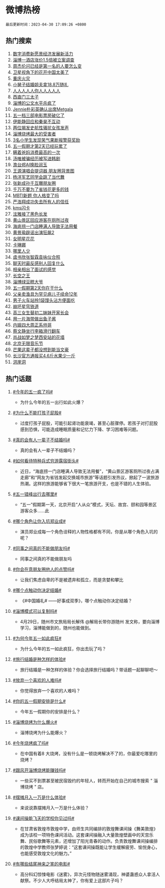 # 微博热榜

`最后更新时间：2023-04-30 17:09:26 +0800`

## 热门搜索

1. [数字消费新愿景经济发展新活力](https://m.weibo.cn/search?containerid=100103type%3D1%26t%3D10%26q%3D%23%E6%95%B0%E5%AD%97%E6%B6%88%E8%B4%B9%E6%96%B0%E6%84%BF%E6%99%AF%E7%BB%8F%E6%B5%8E%E5%8F%91%E5%B1%95%E6%96%B0%E6%B4%BB%E5%8A%9B%23&stream_entry_id=51&isnewpage=1&extparam=seat%3D1%26c_type%3D51%26dgr%3D0%26cate%3D10103%26filter_type%3Drealtimehot%26stream_entry_id%3D51%26pos%3D0%26display_time%3D1682845765%26pre_seqid%3D1682845765694027348161&luicode=10000011&lfid=106003type%253D25%2526t%253D3%2526disable_hot%253D1%2526filter_type%253Drealtimehot)
1. [淄博一酒店涨价1.5倍被立案调查](https://m.weibo.cn/search?containerid=100103type%3D1%26t%3D10%26q%3D%23%E6%B7%84%E5%8D%9A%E4%B8%80%E9%85%92%E5%BA%97%E6%B6%A8%E4%BB%B71.5%E5%80%8D%E8%A2%AB%E7%AB%8B%E6%A1%88%E8%B0%83%E6%9F%A5%23&stream_entry_id=31&isnewpage=1&extparam=seat%3D1%26c_type%3D31%26flag%3D2%26lcate%3D5001%26stream_entry_id%3D31%26filter_type%3Drealtimehot%26realpos%3D1%26q%3D%2523%25E6%25B7%2584%25E5%258D%259A%25E4%25B8%2580%25E9%2585%2592%25E5%25BA%2597%25E6%25B6%25A8%25E4%25BB%25B71.5%25E5%2580%258D%25E8%25A2%25AB%25E7%25AB%258B%25E6%25A1%2588%25E8%25B0%2583%25E6%259F%25A5%2523%26dgr%3D0%26pos%3D0%26band_rank%3D1%26cate%3D5001%26display_time%3D1682845765%26pre_seqid%3D1682845765694027348161&luicode=10000011&lfid=106003type%253D25%2526t%253D3%2526disable_hot%253D1%2526filter_type%253Drealtimehot)
1. [周杰伦问已经是第一名的人要怎么变](https://m.weibo.cn/search?containerid=100103type%3D1%26t%3D10%26q%3D%23%E5%91%A8%E6%9D%B0%E4%BC%A6%E9%97%AE%E5%B7%B2%E7%BB%8F%E6%98%AF%E7%AC%AC%E4%B8%80%E5%90%8D%E7%9A%84%E4%BA%BA%E8%A6%81%E6%80%8E%E4%B9%88%E5%8F%98%23&stream_entry_id=31&isnewpage=1&extparam=seat%3D1%26c_type%3D31%26flag%3D1%26lcate%3D5001%26stream_entry_id%3D31%26filter_type%3Drealtimehot%26realpos%3D2%26q%3D%2523%25E5%2591%25A8%25E6%259D%25B0%25E4%25BC%25A6%25E9%2597%25AE%25E5%25B7%25B2%25E7%25BB%258F%25E6%2598%25AF%25E7%25AC%25AC%25E4%25B8%2580%25E5%2590%258D%25E7%259A%2584%25E4%25BA%25BA%25E8%25A6%2581%25E6%2580%258E%25E4%25B9%2588%25E5%258F%2598%2523%26dgr%3D0%26pos%3D1%26band_rank%3D2%26cate%3D5001%26display_time%3D1682845765%26pre_seqid%3D1682845765694027348161&luicode=10000011&lfid=106003type%253D25%2526t%253D3%2526disable_hot%253D1%2526filter_type%253Drealtimehot)
1. [卫星视角下的花开中国太美了](https://m.weibo.cn/search?containerid=100103type%3D1%26t%3D10%26q%3D%23%E5%8D%AB%E6%98%9F%E8%A7%86%E8%A7%92%E4%B8%8B%E7%9A%84%E8%8A%B1%E5%BC%80%E4%B8%AD%E5%9B%BD%E5%A4%AA%E7%BE%8E%E4%BA%86%23&stream_entry_id=31&isnewpage=1&extparam=seat%3D1%26c_type%3D31%26flag%3D0%26lcate%3D5001%26stream_entry_id%3D31%26filter_type%3Drealtimehot%26realpos%3D3%26q%3D%2523%25E5%258D%25AB%25E6%2598%259F%25E8%25A7%2586%25E8%25A7%2592%25E4%25B8%258B%25E7%259A%2584%25E8%258A%25B1%25E5%25BC%2580%25E4%25B8%25AD%25E5%259B%25BD%25E5%25A4%25AA%25E7%25BE%258E%25E4%25BA%2586%2523%26dgr%3D0%26pos%3D2%26band_rank%3D3%26cate%3D5001%26display_time%3D1682845765%26pre_seqid%3D1682845765694027348161&luicode=10000011&lfid=106003type%253D25%2526t%253D3%2526disable_hot%253D1%2526filter_type%253Drealtimehot)
1. [重庆火灾](https://m.weibo.cn/search?containerid=100103type%3D1%26t%3D10%26q%3D%E9%87%8D%E5%BA%86%E7%81%AB%E7%81%BE&stream_entry_id=31&isnewpage=1&extparam=seat%3D1%26c_type%3D31%26flag%3D1%26lcate%3D5001%26stream_entry_id%3D31%26filter_type%3Drealtimehot%26realpos%3D4%26q%3D%25E9%2587%258D%25E5%25BA%2586%25E7%2581%25AB%25E7%2581%25BE%26dgr%3D0%26pos%3D3%26band_rank%3D4%26cate%3D5001%26display_time%3D1682845765%26pre_seqid%3D1682845765694027348161&luicode=10000011&lfid=106003type%253D25%2526t%253D3%2526disable_hot%253D1%2526filter_type%253Drealtimehot)
1. [小舅子结婚姐夫拿18.8万随礼](https://m.weibo.cn/search?containerid=100103type%3D1%26t%3D10%26q%3D%23%E5%B0%8F%E8%88%85%E5%AD%90%E7%BB%93%E5%A9%9A%E5%A7%90%E5%A4%AB%E6%8B%BF18.8%E4%B8%87%E9%9A%8F%E7%A4%BC%23&stream_entry_id=31&isnewpage=1&extparam=seat%3D1%26c_type%3D31%26flag%3D2%26lcate%3D5001%26stream_entry_id%3D31%26filter_type%3Drealtimehot%26realpos%3D5%26q%3D%2523%25E5%25B0%258F%25E8%2588%2585%25E5%25AD%2590%25E7%25BB%2593%25E5%25A9%259A%25E5%25A7%2590%25E5%25A4%25AB%25E6%258B%25BF18.8%25E4%25B8%2587%25E9%259A%258F%25E7%25A4%25BC%2523%26dgr%3D0%26pos%3D4%26band_rank%3D5%26cate%3D5001%26display_time%3D1682845765%26pre_seqid%3D1682845765694027348161&luicode=10000011&lfid=106003type%253D25%2526t%253D3%2526disable_hot%253D1%2526filter_type%253Drealtimehot)
1. [人人人人人你人人人人人](https://m.weibo.cn/search?containerid=100103type%3D1%26t%3D10%26q%3D%23%E4%BA%BA%E4%BA%BA%E4%BA%BA%E4%BA%BA%E4%BA%BA%E4%BD%A0%E4%BA%BA%E4%BA%BA%E4%BA%BA%E4%BA%BA%E4%BA%BA%23&stream_entry_id=31&isnewpage=1&extparam=seat%3D1%26c_type%3D31%26flag%3D16%26lcate%3D5001%26stream_entry_id%3D31%26filter_type%3Drealtimehot%26realpos%3D6%26q%3D%2523%25E4%25BA%25BA%25E4%25BA%25BA%25E4%25BA%25BA%25E4%25BA%25BA%25E4%25BA%25BA%25E4%25BD%25A0%25E4%25BA%25BA%25E4%25BA%25BA%25E4%25BA%25BA%25E4%25BA%25BA%25E4%25BA%25BA%2523%26dgr%3D0%26pos%3D5%26band_rank%3D6%26cate%3D5001%26display_time%3D1682845765%26pre_seqid%3D1682845765694027348161&luicode=10000011&lfid=106003type%253D25%2526t%253D3%2526disable_hot%253D1%2526filter_type%253Drealtimehot)
1. [西直门三太子](https://m.weibo.cn/search?containerid=100103type%3D1%26t%3D10%26q%3D%E8%A5%BF%E7%9B%B4%E9%97%A8%E4%B8%89%E5%A4%AA%E5%AD%90&stream_entry_id=31&isnewpage=1&extparam=seat%3D1%26c_type%3D31%26flag%3D16%26lcate%3D5001%26stream_entry_id%3D31%26filter_type%3Drealtimehot%26realpos%3D7%26q%3D%25E8%25A5%25BF%25E7%259B%25B4%25E9%2597%25A8%25E4%25B8%2589%25E5%25A4%25AA%25E5%25AD%2590%26dgr%3D0%26pos%3D6%26band_rank%3D7%26cate%3D5001%26display_time%3D1682845765%26pre_seqid%3D1682845765694027348161&luicode=10000011&lfid=106003type%253D25%2526t%253D3%2526disable_hot%253D1%2526filter_type%253Drealtimehot)
1. [淄博的公文水平杀疯了](https://m.weibo.cn/search?containerid=100103type%3D1%26t%3D10%26q%3D%E6%B7%84%E5%8D%9A%E7%9A%84%E5%85%AC%E6%96%87%E6%B0%B4%E5%B9%B3%E6%9D%80%E7%96%AF%E4%BA%86&stream_entry_id=31&isnewpage=1&extparam=seat%3D1%26c_type%3D31%26flag%3D16%26lcate%3D5001%26stream_entry_id%3D31%26filter_type%3Drealtimehot%26realpos%3D8%26q%3D%25E6%25B7%2584%25E5%258D%259A%25E7%259A%2584%25E5%2585%25AC%25E6%2596%2587%25E6%25B0%25B4%25E5%25B9%25B3%25E6%259D%2580%25E7%2596%25AF%25E4%25BA%2586%26dgr%3D0%26pos%3D7%26band_rank%3D8%26cate%3D5001%26display_time%3D1682845765%26pre_seqid%3D1682845765694027348161&luicode=10000011&lfid=106003type%253D25%2526t%253D3%2526disable_hot%253D1%2526filter_type%253Drealtimehot)
1. [Jennie朴彩英确认出席Metgala](https://m.weibo.cn/search?containerid=100103type%3D1%26t%3D10%26q%3D%23Jennie%E6%9C%B4%E5%BD%A9%E8%8B%B1%E7%A1%AE%E8%AE%A4%E5%87%BA%E5%B8%ADMetgala%23&stream_entry_id=31&isnewpage=1&extparam=seat%3D1%26c_type%3D31%26flag%3D1%26lcate%3D5001%26stream_entry_id%3D31%26filter_type%3Drealtimehot%26realpos%3D9%26q%3D%2523Jennie%25E6%259C%25B4%25E5%25BD%25A9%25E8%258B%25B1%25E7%25A1%25AE%25E8%25AE%25A4%25E5%2587%25BA%25E5%25B8%25ADMetgala%2523%26dgr%3D0%26pos%3D8%26band_rank%3D9%26cate%3D5001%26display_time%3D1682845765%26pre_seqid%3D1682845765694027348161&luicode=10000011&lfid=106003type%253D25%2526t%253D3%2526disable_hot%253D1%2526filter_type%253Drealtimehot)
1. [五一档三部电影票房破亿了](https://m.weibo.cn/search?containerid=100103type%3D1%26t%3D10%26q%3D%23%E4%BA%94%E4%B8%80%E6%A1%A3%E4%B8%89%E9%83%A8%E7%94%B5%E5%BD%B1%E7%A5%A8%E6%88%BF%E7%A0%B4%E4%BA%BF%E4%BA%86%23&stream_entry_id=31&isnewpage=1&extparam=seat%3D1%26c_type%3D31%26flag%3D0%26lcate%3D5001%26stream_entry_id%3D31%26filter_type%3Drealtimehot%26realpos%3D10%26q%3D%2523%25E4%25BA%2594%25E4%25B8%2580%25E6%25A1%25A3%25E4%25B8%2589%25E9%2583%25A8%25E7%2594%25B5%25E5%25BD%25B1%25E7%25A5%25A8%25E6%2588%25BF%25E7%25A0%25B4%25E4%25BA%25BF%25E4%25BA%2586%2523%26dgr%3D0%26pos%3D9%26band_rank%3D10%26cate%3D5001%26display_time%3D1682845765%26pre_seqid%3D1682845765694027348161&luicode=10000011&lfid=106003type%253D25%2526t%253D3%2526disable_hot%253D1%2526filter_type%253Drealtimehot)
1. [伊能静回应和秦昊不互动](https://m.weibo.cn/search?containerid=100103type%3D1%26t%3D10%26q%3D%23%E4%BC%8A%E8%83%BD%E9%9D%99%E5%9B%9E%E5%BA%94%E5%92%8C%E7%A7%A6%E6%98%8A%E4%B8%8D%E4%BA%92%E5%8A%A8%23&stream_entry_id=31&isnewpage=1&extparam=seat%3D1%26c_type%3D31%26flag%3D1%26lcate%3D5001%26stream_entry_id%3D31%26filter_type%3Drealtimehot%26realpos%3D11%26q%3D%2523%25E4%25BC%258A%25E8%2583%25BD%25E9%259D%2599%25E5%259B%259E%25E5%25BA%2594%25E5%2592%258C%25E7%25A7%25A6%25E6%2598%258A%25E4%25B8%258D%25E4%25BA%2592%25E5%258A%25A8%2523%26dgr%3D0%26pos%3D10%26band_rank%3D11%26cate%3D5001%26display_time%3D1682845765%26pre_seqid%3D1682845765694027348161&luicode=10000011&lfid=106003type%253D25%2526t%253D3%2526disable_hot%253D1%2526filter_type%253Drealtimehot)
1. [两位揭发史航性骚扰女孩发声](https://m.weibo.cn/search?containerid=100103type%3D1%26t%3D10%26q%3D%23%E4%B8%A4%E4%BD%8D%E6%8F%AD%E5%8F%91%E5%8F%B2%E8%88%AA%E6%80%A7%E9%AA%9A%E6%89%B0%E5%A5%B3%E5%AD%A9%E5%8F%91%E5%A3%B0%23&stream_entry_id=31&isnewpage=1&extparam=seat%3D1%26c_type%3D31%26flag%3D1%26lcate%3D5001%26stream_entry_id%3D31%26filter_type%3Drealtimehot%26realpos%3D12%26q%3D%2523%25E4%25B8%25A4%25E4%25BD%258D%25E6%258F%25AD%25E5%258F%2591%25E5%258F%25B2%25E8%2588%25AA%25E6%2580%25A7%25E9%25AA%259A%25E6%2589%25B0%25E5%25A5%25B3%25E5%25AD%25A9%25E5%258F%2591%25E5%25A3%25B0%2523%26dgr%3D0%26pos%3D11%26band_rank%3D12%26cate%3D5001%26display_time%3D1682845765%26pre_seqid%3D1682845765694027348161&luicode=10000011&lfid=106003type%253D25%2526t%253D3%2526disable_hot%253D1%2526filter_type%253Drealtimehot)
1. [淄博烧烤最大的受害者](https://m.weibo.cn/search?containerid=100103type%3D1%26t%3D10%26q%3D%23%E6%B7%84%E5%8D%9A%E7%83%A7%E7%83%A4%E6%9C%80%E5%A4%A7%E7%9A%84%E5%8F%97%E5%AE%B3%E8%80%85%23&stream_entry_id=31&isnewpage=1&extparam=seat%3D1%26c_type%3D31%26flag%3D0%26lcate%3D5001%26stream_entry_id%3D31%26filter_type%3Drealtimehot%26realpos%3D13%26q%3D%2523%25E6%25B7%2584%25E5%258D%259A%25E7%2583%25A7%25E7%2583%25A4%25E6%259C%2580%25E5%25A4%25A7%25E7%259A%2584%25E5%258F%2597%25E5%25AE%25B3%25E8%2580%2585%2523%26dgr%3D0%26pos%3D12%26band_rank%3D13%26cate%3D5001%26display_time%3D1682845765%26pre_seqid%3D1682845765694027348161&luicode=10000011&lfid=106003type%253D25%2526t%253D3%2526disable_hot%253D1%2526filter_type%253Drealtimehot)
1. [3名小学生发现笑气果断报警获奖励](https://m.weibo.cn/search?containerid=100103type%3D1%26t%3D10%26q%3D%233%E5%90%8D%E5%B0%8F%E5%AD%A6%E7%94%9F%E5%8F%91%E7%8E%B0%E7%AC%91%E6%B0%94%E6%9E%9C%E6%96%AD%E6%8A%A5%E8%AD%A6%E8%8E%B7%E5%A5%96%E5%8A%B1%23&stream_entry_id=31&isnewpage=1&extparam=seat%3D1%26c_type%3D31%26flag%3D1%26lcate%3D5001%26stream_entry_id%3D31%26filter_type%3Drealtimehot%26realpos%3D14%26q%3D%25233%25E5%2590%258D%25E5%25B0%258F%25E5%25AD%25A6%25E7%2594%259F%25E5%258F%2591%25E7%258E%25B0%25E7%25AC%2591%25E6%25B0%2594%25E6%259E%259C%25E6%2596%25AD%25E6%258A%25A5%25E8%25AD%25A6%25E8%258E%25B7%25E5%25A5%2596%25E5%258A%25B1%2523%26dgr%3D0%26pos%3D13%26band_rank%3D14%26cate%3D5001%26display_time%3D1682845765%26pre_seqid%3D1682845765694027348161&luicode=10000011&lfid=106003type%253D25%2526t%253D3%2526disable_hot%253D1%2526filter_type%253Drealtimehot)
1. [五一假期才第2天已经玩累了](https://m.weibo.cn/search?containerid=100103type%3D1%26t%3D10%26q%3D%23%E4%BA%94%E4%B8%80%E5%81%87%E6%9C%9F%E6%89%8D%E7%AC%AC2%E5%A4%A9%E5%B7%B2%E7%BB%8F%E7%8E%A9%E7%B4%AF%E4%BA%86%23&stream_entry_id=31&isnewpage=1&extparam=seat%3D1%26c_type%3D31%26flag%3D0%26lcate%3D5001%26stream_entry_id%3D31%26filter_type%3Drealtimehot%26realpos%3D15%26q%3D%2523%25E4%25BA%2594%25E4%25B8%2580%25E5%2581%2587%25E6%259C%259F%25E6%2589%258D%25E7%25AC%25AC2%25E5%25A4%25A9%25E5%25B7%25B2%25E7%25BB%258F%25E7%258E%25A9%25E7%25B4%25AF%25E4%25BA%2586%2523%26dgr%3D0%26pos%3D14%26band_rank%3D15%26cate%3D5001%26display_time%3D1682845765%26pre_seqid%3D1682845765694027348161&luicode=10000011&lfid=106003type%253D25%2526t%253D3%2526disable_hot%253D1%2526filter_type%253Drealtimehot)
1. [瞒着爸妈消费最高的一次](https://m.weibo.cn/search?containerid=100103type%3D1%26t%3D10%26q%3D%23%E7%9E%92%E7%9D%80%E7%88%B8%E5%A6%88%E6%B6%88%E8%B4%B9%E6%9C%80%E9%AB%98%E7%9A%84%E4%B8%80%E6%AC%A1%23&stream_entry_id=31&isnewpage=1&extparam=seat%3D1%26c_type%3D31%26flag%3D0%26lcate%3D5001%26stream_entry_id%3D31%26filter_type%3Drealtimehot%26realpos%3D16%26q%3D%2523%25E7%259E%2592%25E7%259D%2580%25E7%2588%25B8%25E5%25A6%2588%25E6%25B6%2588%25E8%25B4%25B9%25E6%259C%2580%25E9%25AB%2598%25E7%259A%2584%25E4%25B8%2580%25E6%25AC%25A1%2523%26dgr%3D0%26pos%3D15%26band_rank%3D16%26cate%3D5001%26display_time%3D1682845765%26pre_seqid%3D1682845765694027348161&luicode=10000011&lfid=106003type%253D25%2526t%253D3%2526disable_hot%253D1%2526filter_type%253Drealtimehot)
1. [汤唯被骗经历被写进韩剧](https://m.weibo.cn/search?containerid=100103type%3D1%26t%3D10%26q%3D%23%E6%B1%A4%E5%94%AF%E8%A2%AB%E9%AA%97%E7%BB%8F%E5%8E%86%E8%A2%AB%E5%86%99%E8%BF%9B%E9%9F%A9%E5%89%A7%23&stream_entry_id=31&isnewpage=1&extparam=seat%3D1%26c_type%3D31%26flag%3D1%26lcate%3D5001%26stream_entry_id%3D31%26filter_type%3Drealtimehot%26realpos%3D17%26q%3D%2523%25E6%25B1%25A4%25E5%2594%25AF%25E8%25A2%25AB%25E9%25AA%2597%25E7%25BB%258F%25E5%258E%2586%25E8%25A2%25AB%25E5%2586%2599%25E8%25BF%259B%25E9%259F%25A9%25E5%2589%25A7%2523%26dgr%3D0%26pos%3D16%26band_rank%3D17%26cate%3D5001%26display_time%3D1682845765%26pre_seqid%3D1682845765694027348161&luicode=10000011&lfid=106003type%253D25%2526t%253D3%2526disable_hot%253D1%2526filter_type%253Drealtimehot)
1. [澹台烬AI换脸润玉](https://m.weibo.cn/search?containerid=100103type%3D1%26t%3D10%26q%3D%23%E6%BE%B9%E5%8F%B0%E7%83%ACAI%E6%8D%A2%E8%84%B8%E6%B6%A6%E7%8E%89%23&stream_entry_id=31&isnewpage=1&extparam=seat%3D1%26c_type%3D31%26flag%3D0%26lcate%3D5001%26stream_entry_id%3D31%26filter_type%3Drealtimehot%26realpos%3D18%26q%3D%2523%25E6%25BE%25B9%25E5%258F%25B0%25E7%2583%25ACAI%25E6%258D%25A2%25E8%2584%25B8%25E6%25B6%25A6%25E7%258E%2589%2523%26dgr%3D0%26pos%3D17%26band_rank%3D18%26cate%3D5001%26display_time%3D1682845765%26pre_seqid%3D1682845765694027348161&luicode=10000011&lfid=106003type%253D25%2526t%253D3%2526disable_hot%253D1%2526filter_type%253Drealtimehot)
1. [王源演唱会提词器 朋友圈背景图](https://m.weibo.cn/search?containerid=100103type%3D1%26t%3D10%26q%3D%E7%8E%8B%E6%BA%90%E6%BC%94%E5%94%B1%E4%BC%9A%E6%8F%90%E8%AF%8D%E5%99%A8+%E6%9C%8B%E5%8F%8B%E5%9C%88%E8%83%8C%E6%99%AF%E5%9B%BE&stream_entry_id=31&isnewpage=1&extparam=seat%3D1%26c_type%3D31%26flag%3D0%26lcate%3D5001%26stream_entry_id%3D31%26filter_type%3Drealtimehot%26realpos%3D19%26q%3D%25E7%258E%258B%25E6%25BA%2590%25E6%25BC%2594%25E5%2594%25B1%25E4%25BC%259A%25E6%258F%2590%25E8%25AF%258D%25E5%2599%25A8%2520%25E6%259C%258B%25E5%258F%258B%25E5%259C%2588%25E8%2583%258C%25E6%2599%25AF%25E5%259B%25BE%26dgr%3D0%26pos%3D18%26band_rank%3D19%26cate%3D5001%26display_time%3D1682845765%26pre_seqid%3D1682845765694027348161&luicode=10000011&lfid=106003type%253D25%2526t%253D3%2526disable_hot%253D1%2526filter_type%253Drealtimehot)
1. [杨洋军艺同学会跳了当代舞](https://m.weibo.cn/search?containerid=100103type%3D1%26t%3D10%26q%3D%23%E6%9D%A8%E6%B4%8B%E5%86%9B%E8%89%BA%E5%90%8C%E5%AD%A6%E4%BC%9A%E8%B7%B3%E4%BA%86%E5%BD%93%E4%BB%A3%E8%88%9E%23&stream_entry_id=31&isnewpage=1&extparam=seat%3D1%26c_type%3D31%26flag%3D1%26lcate%3D5001%26stream_entry_id%3D31%26filter_type%3Drealtimehot%26realpos%3D20%26q%3D%2523%25E6%259D%25A8%25E6%25B4%258B%25E5%2586%259B%25E8%2589%25BA%25E5%2590%258C%25E5%25AD%25A6%25E4%25BC%259A%25E8%25B7%25B3%25E4%25BA%2586%25E5%25BD%2593%25E4%25BB%25A3%25E8%2588%259E%2523%26dgr%3D0%26pos%3D19%26band_rank%3D20%26cate%3D5001%26display_time%3D1682845765%26pre_seqid%3D1682845765694027348161&luicode=10000011&lfid=106003type%253D25%2526t%253D3%2526disable_hot%253D1%2526filter_type%253Drealtimehot)
1. [张新成孙千互曝朋友圈](https://m.weibo.cn/search?containerid=100103type%3D1%26t%3D10%26q%3D%23%E5%BC%A0%E6%96%B0%E6%88%90%E5%AD%99%E5%8D%83%E4%BA%92%E6%9B%9D%E6%9C%8B%E5%8F%8B%E5%9C%88%23&stream_entry_id=31&isnewpage=1&extparam=seat%3D1%26c_type%3D31%26flag%3D1%26lcate%3D5001%26stream_entry_id%3D31%26filter_type%3Drealtimehot%26realpos%3D21%26q%3D%2523%25E5%25BC%25A0%25E6%2596%25B0%25E6%2588%2590%25E5%25AD%2599%25E5%258D%2583%25E4%25BA%2592%25E6%259B%259D%25E6%259C%258B%25E5%258F%258B%25E5%259C%2588%2523%26dgr%3D0%26pos%3D20%26band_rank%3D21%26cate%3D5001%26display_time%3D1682845765%26pre_seqid%3D1682845765694027348161&luicode=10000011&lfid=106003type%253D25%2526t%253D3%2526disable_hot%253D1%2526filter_type%253Drealtimehot)
1. [千万不要为了省钱花更多的钱](https://m.weibo.cn/search?containerid=100103type%3D1%26t%3D10%26q%3D%23%E5%8D%83%E4%B8%87%E4%B8%8D%E8%A6%81%E4%B8%BA%E4%BA%86%E7%9C%81%E9%92%B1%E8%8A%B1%E6%9B%B4%E5%A4%9A%E7%9A%84%E9%92%B1%23&stream_entry_id=31&isnewpage=1&extparam=seat%3D1%26c_type%3D31%26flag%3D0%26lcate%3D5001%26stream_entry_id%3D31%26filter_type%3Drealtimehot%26realpos%3D22%26q%3D%2523%25E5%258D%2583%25E4%25B8%2587%25E4%25B8%258D%25E8%25A6%2581%25E4%25B8%25BA%25E4%25BA%2586%25E7%259C%2581%25E9%2592%25B1%25E8%258A%25B1%25E6%259B%25B4%25E5%25A4%259A%25E7%259A%2584%25E9%2592%25B1%2523%26dgr%3D0%26pos%3D21%26band_rank%3D22%26cate%3D5001%26display_time%3D1682845765%26pre_seqid%3D1682845765694027348161&luicode=10000011&lfid=106003type%253D25%2526t%253D3%2526disable_hot%253D1%2526filter_type%253Drealtimehot)
1. [MBTI新题 你人格变了吗](https://m.weibo.cn/search?containerid=100103type%3D1%26t%3D10%26q%3DMBTI%E6%96%B0%E9%A2%98+%E4%BD%A0%E4%BA%BA%E6%A0%BC%E5%8F%98%E4%BA%86%E5%90%97&stream_entry_id=31&isnewpage=1&extparam=seat%3D1%26c_type%3D31%26flag%3D1%26lcate%3D5001%26stream_entry_id%3D31%26filter_type%3Drealtimehot%26realpos%3D23%26q%3DMBTI%25E6%2596%25B0%25E9%25A2%2598%2520%25E4%25BD%25A0%25E4%25BA%25BA%25E6%25A0%25BC%25E5%258F%2598%25E4%25BA%2586%25E5%2590%2597%26dgr%3D0%26pos%3D22%26band_rank%3D23%26cate%3D5001%26display_time%3D1682845765%26pre_seqid%3D1682845765694027348161&luicode=10000011&lfid=106003type%253D25%2526t%253D3%2526disable_hot%253D1%2526filter_type%253Drealtimehot)
1. [严浩翔成功失去所有人的信任](https://m.weibo.cn/search?containerid=100103type%3D1%26t%3D10%26q%3D%23%E4%B8%A5%E6%B5%A9%E7%BF%94%E6%88%90%E5%8A%9F%E5%A4%B1%E5%8E%BB%E6%89%80%E6%9C%89%E4%BA%BA%E7%9A%84%E4%BF%A1%E4%BB%BB%23&stream_entry_id=31&isnewpage=1&extparam=seat%3D1%26c_type%3D31%26flag%3D1%26lcate%3D5001%26stream_entry_id%3D31%26filter_type%3Drealtimehot%26realpos%3D24%26q%3D%2523%25E4%25B8%25A5%25E6%25B5%25A9%25E7%25BF%2594%25E6%2588%2590%25E5%258A%259F%25E5%25A4%25B1%25E5%258E%25BB%25E6%2589%2580%25E6%259C%2589%25E4%25BA%25BA%25E7%259A%2584%25E4%25BF%25A1%25E4%25BB%25BB%2523%26dgr%3D0%26pos%3D23%26band_rank%3D24%26cate%3D5001%26display_time%3D1682845765%26pre_seqid%3D1682845765694027348161&luicode=10000011&lfid=106003type%253D25%2526t%253D3%2526disable_hot%253D1%2526filter_type%253Drealtimehot)
1. [kms闪卡](https://m.weibo.cn/search?containerid=100103type%3D1%26t%3D10%26q%3Dkms%E9%97%AA%E5%8D%A1&stream_entry_id=31&isnewpage=1&extparam=seat%3D1%26c_type%3D31%26flag%3D1%26lcate%3D5001%26stream_entry_id%3D31%26filter_type%3Drealtimehot%26realpos%3D25%26q%3Dkms%25E9%2597%25AA%25E5%258D%25A1%26dgr%3D0%26pos%3D24%26band_rank%3D25%26cate%3D5001%26display_time%3D1682845765%26pre_seqid%3D1682845765694027348161&luicode=10000011&lfid=106003type%253D25%2526t%253D3%2526disable_hot%253D1%2526filter_type%253Drealtimehot)
1. [泫雅接了黑色长发](https://m.weibo.cn/search?containerid=100103type%3D1%26t%3D10%26q%3D%23%E6%B3%AB%E9%9B%85%E6%8E%A5%E4%BA%86%E9%BB%91%E8%89%B2%E9%95%BF%E5%8F%91%23&stream_entry_id=31&isnewpage=1&extparam=seat%3D1%26c_type%3D31%26flag%3D0%26lcate%3D5001%26stream_entry_id%3D31%26filter_type%3Drealtimehot%26realpos%3D26%26q%3D%2523%25E6%25B3%25AB%25E9%259B%2585%25E6%258E%25A5%25E4%25BA%2586%25E9%25BB%2591%25E8%2589%25B2%25E9%2595%25BF%25E5%258F%2591%2523%26dgr%3D0%26pos%3D25%26band_rank%3D26%26cate%3D5001%26display_time%3D1682845765%26pre_seqid%3D1682845765694027348161&luicode=10000011&lfid=106003type%253D25%2526t%253D3%2526disable_hot%253D1%2526filter_type%253Drealtimehot)
1. [黄山景区回应游客在厕所过夜](https://m.weibo.cn/search?containerid=100103type%3D1%26t%3D10%26q%3D%23%E9%BB%84%E5%B1%B1%E6%99%AF%E5%8C%BA%E5%9B%9E%E5%BA%94%E6%B8%B8%E5%AE%A2%E5%9C%A8%E5%8E%95%E6%89%80%E8%BF%87%E5%A4%9C%23&stream_entry_id=31&isnewpage=1&extparam=seat%3D1%26c_type%3D31%26flag%3D0%26lcate%3D5001%26stream_entry_id%3D31%26filter_type%3Drealtimehot%26realpos%3D27%26q%3D%2523%25E9%25BB%2584%25E5%25B1%25B1%25E6%2599%25AF%25E5%258C%25BA%25E5%259B%259E%25E5%25BA%2594%25E6%25B8%25B8%25E5%25AE%25A2%25E5%259C%25A8%25E5%258E%2595%25E6%2589%2580%25E8%25BF%2587%25E5%25A4%259C%2523%26dgr%3D0%26pos%3D26%26band_rank%3D27%26cate%3D5001%26display_time%3D1682845765%26pre_seqid%3D1682845765694027348161&luicode=10000011&lfid=106003type%253D25%2526t%253D3%2526disable_hot%253D1%2526filter_type%253Drealtimehot)
1. [海底捞一门店睡满人导致无法用餐](https://m.weibo.cn/search?containerid=100103type%3D1%26t%3D10%26q%3D%23%E6%B5%B7%E5%BA%95%E6%8D%9E%E4%B8%80%E9%97%A8%E5%BA%97%E7%9D%A1%E6%BB%A1%E4%BA%BA%E5%AF%BC%E8%87%B4%E6%97%A0%E6%B3%95%E7%94%A8%E9%A4%90%23&stream_entry_id=31&isnewpage=1&extparam=seat%3D1%26c_type%3D31%26flag%3D0%26lcate%3D5001%26stream_entry_id%3D31%26filter_type%3Drealtimehot%26realpos%3D28%26q%3D%2523%25E6%25B5%25B7%25E5%25BA%2595%25E6%258D%259E%25E4%25B8%2580%25E9%2597%25A8%25E5%25BA%2597%25E7%259D%25A1%25E6%25BB%25A1%25E4%25BA%25BA%25E5%25AF%25BC%25E8%2587%25B4%25E6%2597%25A0%25E6%25B3%2595%25E7%2594%25A8%25E9%25A4%2590%2523%26dgr%3D0%26pos%3D27%26band_rank%3D28%26cate%3D5001%26display_time%3D1682845765%26pre_seqid%3D1682845765694027348161&luicode=10000011&lfid=106003type%253D25%2526t%253D3%2526disable_hot%253D1%2526filter_type%253Drealtimehot)
1. [黄景瑜辟谣出演狂飙2](https://m.weibo.cn/search?containerid=100103type%3D1%26t%3D10%26q%3D%23%E9%BB%84%E6%99%AF%E7%91%9C%E8%BE%9F%E8%B0%A3%E5%87%BA%E6%BC%94%E7%8B%82%E9%A3%992%23&stream_entry_id=31&isnewpage=1&extparam=seat%3D1%26c_type%3D31%26flag%3D1%26lcate%3D5001%26stream_entry_id%3D31%26filter_type%3Drealtimehot%26realpos%3D29%26q%3D%2523%25E9%25BB%2584%25E6%2599%25AF%25E7%2591%259C%25E8%25BE%259F%25E8%25B0%25A3%25E5%2587%25BA%25E6%25BC%2594%25E7%258B%2582%25E9%25A3%25992%2523%26dgr%3D0%26pos%3D28%26band_rank%3D29%26cate%3D5001%26display_time%3D1682845765%26pre_seqid%3D1682845765694027348161&luicode=10000011&lfid=106003type%253D25%2526t%253D3%2526disable_hot%253D1%2526filter_type%253Drealtimehot)
1. [女明星花花](https://m.weibo.cn/search?containerid=100103type%3D1%26t%3D10%26q%3D%E5%A5%B3%E6%98%8E%E6%98%9F%E8%8A%B1%E8%8A%B1&stream_entry_id=31&isnewpage=1&extparam=seat%3D1%26c_type%3D31%26flag%3D0%26lcate%3D5001%26stream_entry_id%3D31%26filter_type%3Drealtimehot%26realpos%3D30%26q%3D%25E5%25A5%25B3%25E6%2598%258E%25E6%2598%259F%25E8%258A%25B1%25E8%258A%25B1%26dgr%3D0%26pos%3D29%26band_rank%3D30%26cate%3D5001%26display_time%3D1682845765%26pre_seqid%3D1682845765694027348161&luicode=10000011&lfid=106003type%253D25%2526t%253D3%2526disable_hot%253D1%2526filter_type%253Drealtimehot)
1. [卡琳娜](https://m.weibo.cn/search?containerid=100103type%3D1%26t%3D10%26q%3D%E5%8D%A1%E7%90%B3%E5%A8%9C&stream_entry_id=31&isnewpage=1&extparam=seat%3D1%26c_type%3D31%26flag%3D0%26lcate%3D5001%26stream_entry_id%3D31%26filter_type%3Drealtimehot%26realpos%3D31%26q%3D%25E5%258D%25A1%25E7%2590%25B3%25E5%25A8%259C%26dgr%3D0%26pos%3D30%26band_rank%3D31%26cate%3D5001%26display_time%3D1682845765%26pre_seqid%3D1682845765694027348161&luicode=10000011&lfid=106003type%253D25%2526t%253D3%2526disable_hot%253D1%2526filter_type%253Drealtimehot)
1. [哪里人少](https://m.weibo.cn/search?containerid=100103type%3D1%26t%3D10%26q%3D%E5%93%AA%E9%87%8C%E4%BA%BA%E5%B0%91&stream_entry_id=31&isnewpage=1&extparam=seat%3D1%26c_type%3D31%26flag%3D0%26lcate%3D5001%26stream_entry_id%3D31%26filter_type%3Drealtimehot%26realpos%3D32%26q%3D%25E5%2593%25AA%25E9%2587%258C%25E4%25BA%25BA%25E5%25B0%2591%26dgr%3D0%26pos%3D31%26band_rank%3D32%26cate%3D5001%26display_time%3D1682845765%26pre_seqid%3D1682845765694027348161&luicode=10000011&lfid=106003type%253D25%2526t%253D3%2526disable_hot%253D1%2526filter_type%253Drealtimehot)
1. [虞书欣张智霖袁咏仪合照](https://m.weibo.cn/search?containerid=100103type%3D1%26t%3D10%26q%3D%23%E8%99%9E%E4%B9%A6%E6%AC%A3%E5%BC%A0%E6%99%BA%E9%9C%96%E8%A2%81%E5%92%8F%E4%BB%AA%E5%90%88%E7%85%A7%23&stream_entry_id=31&isnewpage=1&extparam=seat%3D1%26c_type%3D31%26flag%3D0%26lcate%3D5001%26stream_entry_id%3D31%26filter_type%3Drealtimehot%26realpos%3D33%26q%3D%2523%25E8%2599%259E%25E4%25B9%25A6%25E6%25AC%25A3%25E5%25BC%25A0%25E6%2599%25BA%25E9%259C%2596%25E8%25A2%2581%25E5%2592%258F%25E4%25BB%25AA%25E5%2590%2588%25E7%2585%25A7%2523%26dgr%3D0%26pos%3D32%26band_rank%3D33%26cate%3D5001%26display_time%3D1682845765%26pre_seqid%3D1682845765694027348161&luicode=10000011&lfid=106003type%253D25%2526t%253D3%2526disable_hot%253D1%2526filter_type%253Drealtimehot)
1. [聊天时最反感别人回复什么](https://m.weibo.cn/search?containerid=100103type%3D1%26t%3D10%26q%3D%23%E8%81%8A%E5%A4%A9%E6%97%B6%E6%9C%80%E5%8F%8D%E6%84%9F%E5%88%AB%E4%BA%BA%E5%9B%9E%E5%A4%8D%E4%BB%80%E4%B9%88%23&stream_entry_id=31&isnewpage=1&extparam=seat%3D1%26c_type%3D31%26flag%3D1%26lcate%3D5001%26stream_entry_id%3D31%26filter_type%3Drealtimehot%26realpos%3D34%26q%3D%2523%25E8%2581%258A%25E5%25A4%25A9%25E6%2597%25B6%25E6%259C%2580%25E5%258F%258D%25E6%2584%259F%25E5%2588%25AB%25E4%25BA%25BA%25E5%259B%259E%25E5%25A4%258D%25E4%25BB%2580%25E4%25B9%2588%2523%26dgr%3D0%26pos%3D33%26band_rank%3D34%26cate%3D5001%26display_time%3D1682845765%26pre_seqid%3D1682845765694027348161&luicode=10000011&lfid=106003type%253D25%2526t%253D3%2526disable_hot%253D1%2526filter_type%253Drealtimehot)
1. [相亲相出了面试的感觉](https://m.weibo.cn/search?containerid=100103type%3D1%26t%3D10%26q%3D%23%E7%9B%B8%E4%BA%B2%E7%9B%B8%E5%87%BA%E4%BA%86%E9%9D%A2%E8%AF%95%E7%9A%84%E6%84%9F%E8%A7%89%23&stream_entry_id=31&isnewpage=1&extparam=seat%3D1%26c_type%3D31%26flag%3D0%26lcate%3D5001%26stream_entry_id%3D31%26filter_type%3Drealtimehot%26realpos%3D35%26q%3D%2523%25E7%259B%25B8%25E4%25BA%25B2%25E7%259B%25B8%25E5%2587%25BA%25E4%25BA%2586%25E9%259D%25A2%25E8%25AF%2595%25E7%259A%2584%25E6%2584%259F%25E8%25A7%2589%2523%26dgr%3D0%26pos%3D34%26band_rank%3D35%26cate%3D5001%26display_time%3D1682845765%26pre_seqid%3D1682845765694027348161&luicode=10000011&lfid=106003type%253D25%2526t%253D3%2526disable_hot%253D1%2526filter_type%253Drealtimehot)
1. [长空之王](https://m.weibo.cn/search?containerid=100103type%3D1%26t%3D10%26q%3D%E9%95%BF%E7%A9%BA%E4%B9%8B%E7%8E%8B&stream_entry_id=31&isnewpage=1&extparam=seat%3D1%26c_type%3D31%26flag%3D0%26lcate%3D5001%26stream_entry_id%3D31%26filter_type%3Drealtimehot%26realpos%3D36%26q%3D%25E9%2595%25BF%25E7%25A9%25BA%25E4%25B9%258B%25E7%258E%258B%26dgr%3D0%26pos%3D35%26band_rank%3D36%26cate%3D5001%26display_time%3D1682845765%26pre_seqid%3D1682845765694027348161&luicode=10000011&lfid=106003type%253D25%2526t%253D3%2526disable_hot%253D1%2526filter_type%253Drealtimehot)
1. [淄博绿豆糕大爷](https://m.weibo.cn/search?containerid=100103type%3D1%26t%3D10%26q%3D%E6%B7%84%E5%8D%9A%E7%BB%BF%E8%B1%86%E7%B3%95%E5%A4%A7%E7%88%B7&stream_entry_id=31&isnewpage=1&extparam=seat%3D1%26c_type%3D31%26flag%3D0%26lcate%3D5001%26stream_entry_id%3D31%26filter_type%3Drealtimehot%26realpos%3D37%26q%3D%25E6%25B7%2584%25E5%258D%259A%25E7%25BB%25BF%25E8%25B1%2586%25E7%25B3%2595%25E5%25A4%25A7%25E7%2588%25B7%26dgr%3D0%26pos%3D36%26band_rank%3D37%26cate%3D5001%26display_time%3D1682845765%26pre_seqid%3D1682845765694027348161&luicode=10000011&lfid=106003type%253D25%2526t%253D3%2526disable_hot%253D1%2526filter_type%253Drealtimehot)
1. [五一假期第2天你在干什么](https://m.weibo.cn/search?containerid=100103type%3D1%26t%3D10%26q%3D%23%E4%BA%94%E4%B8%80%E5%81%87%E6%9C%9F%E7%AC%AC2%E5%A4%A9%E4%BD%A0%E5%9C%A8%E5%B9%B2%E4%BB%80%E4%B9%88%23&stream_entry_id=31&isnewpage=1&extparam=seat%3D1%26c_type%3D31%26flag%3D1%26lcate%3D5001%26stream_entry_id%3D31%26filter_type%3Drealtimehot%26realpos%3D38%26q%3D%2523%25E4%25BA%2594%25E4%25B8%2580%25E5%2581%2587%25E6%259C%259F%25E7%25AC%25AC2%25E5%25A4%25A9%25E4%25BD%25A0%25E5%259C%25A8%25E5%25B9%25B2%25E4%25BB%2580%25E4%25B9%2588%2523%26dgr%3D0%26pos%3D37%26band_rank%3D38%26cate%3D5001%26display_time%3D1682845765%26pre_seqid%3D1682845765694027348161&luicode=10000011&lfid=106003type%253D25%2526t%253D3%2526disable_hot%253D1%2526filter_type%253Drealtimehot)
1. [父亲卖渔具为罕见病儿子续命12年](https://m.weibo.cn/search?containerid=100103type%3D1%26t%3D10%26q%3D%23%E7%88%B6%E4%BA%B2%E5%8D%96%E6%B8%94%E5%85%B7%E4%B8%BA%E7%BD%95%E8%A7%81%E7%97%85%E5%84%BF%E5%AD%90%E7%BB%AD%E5%91%BD12%E5%B9%B4%23&stream_entry_id=31&isnewpage=1&extparam=seat%3D1%26c_type%3D31%26flag%3D1%26lcate%3D5001%26stream_entry_id%3D31%26filter_type%3Drealtimehot%26realpos%3D39%26q%3D%2523%25E7%2588%25B6%25E4%25BA%25B2%25E5%258D%2596%25E6%25B8%2594%25E5%2585%25B7%25E4%25B8%25BA%25E7%25BD%2595%25E8%25A7%2581%25E7%2597%2585%25E5%2584%25BF%25E5%25AD%2590%25E7%25BB%25AD%25E5%2591%25BD12%25E5%25B9%25B4%2523%26dgr%3D0%26pos%3D38%26band_rank%3D39%26cate%3D5001%26display_time%3D1682845765%26pre_seqid%3D1682845765694027348161&luicode=10000011&lfid=106003type%253D25%2526t%253D3%2526disable_hot%253D1%2526filter_type%253Drealtimehot)
1. [男子火车站拎1袋馒头沾方便面吃](https://m.weibo.cn/search?containerid=100103type%3D1%26t%3D10%26q%3D%23%E7%94%B7%E5%AD%90%E7%81%AB%E8%BD%A6%E7%AB%99%E6%8B%8E1%E8%A2%8B%E9%A6%92%E5%A4%B4%E6%B2%BE%E6%96%B9%E4%BE%BF%E9%9D%A2%E5%90%83%23&stream_entry_id=31&isnewpage=1&extparam=seat%3D1%26c_type%3D31%26flag%3D0%26lcate%3D5001%26stream_entry_id%3D31%26filter_type%3Drealtimehot%26realpos%3D40%26q%3D%2523%25E7%2594%25B7%25E5%25AD%2590%25E7%2581%25AB%25E8%25BD%25A6%25E7%25AB%2599%25E6%258B%258E1%25E8%25A2%258B%25E9%25A6%2592%25E5%25A4%25B4%25E6%25B2%25BE%25E6%2596%25B9%25E4%25BE%25BF%25E9%259D%25A2%25E5%2590%2583%2523%26dgr%3D0%26pos%3D39%26band_rank%3D40%26cate%3D5001%26display_time%3D1682845765%26pre_seqid%3D1682845765694027348161&luicode=10000011&lfid=106003type%253D25%2526t%253D3%2526disable_hot%253D1%2526filter_type%253Drealtimehot)
1. [崩坏星穹铁道](https://m.weibo.cn/search?containerid=100103type%3D1%26t%3D10%26q%3D%23%E5%B4%A9%E5%9D%8F%E6%98%9F%E7%A9%B9%E9%93%81%E9%81%93%23&stream_entry_id=31&isnewpage=1&extparam=seat%3D1%26c_type%3D31%26flag%3D1%26lcate%3D5001%26stream_entry_id%3D31%26filter_type%3Drealtimehot%26realpos%3D41%26q%3D%2523%25E5%25B4%25A9%25E5%259D%258F%25E6%2598%259F%25E7%25A9%25B9%25E9%2593%2581%25E9%2581%2593%2523%26dgr%3D0%26pos%3D40%26band_rank%3D41%26cate%3D5001%26display_time%3D1682845765%26pre_seqid%3D1682845765694027348161&luicode=10000011&lfid=106003type%253D25%2526t%253D3%2526disable_hot%253D1%2526filter_type%253Drealtimehot)
1. [高三女生替初二妹妹开家长会](https://m.weibo.cn/search?containerid=100103type%3D1%26t%3D10%26q%3D%23%E9%AB%98%E4%B8%89%E5%A5%B3%E7%94%9F%E6%9B%BF%E5%88%9D%E4%BA%8C%E5%A6%B9%E5%A6%B9%E5%BC%80%E5%AE%B6%E9%95%BF%E4%BC%9A%23&stream_entry_id=31&isnewpage=1&extparam=seat%3D1%26c_type%3D31%26flag%3D0%26lcate%3D5001%26stream_entry_id%3D31%26filter_type%3Drealtimehot%26realpos%3D42%26q%3D%2523%25E9%25AB%2598%25E4%25B8%2589%25E5%25A5%25B3%25E7%2594%259F%25E6%259B%25BF%25E5%2588%259D%25E4%25BA%258C%25E5%25A6%25B9%25E5%25A6%25B9%25E5%25BC%2580%25E5%25AE%25B6%25E9%2595%25BF%25E4%25BC%259A%2523%26dgr%3D0%26pos%3D41%26band_rank%3D42%26cate%3D5001%26display_time%3D1682845765%26pre_seqid%3D1682845765694027348161&luicode=10000011&lfid=106003type%253D25%2526t%253D3%2526disable_hot%253D1%2526filter_type%253Drealtimehot)
1. [用一片海带做出鱼子酱](https://m.weibo.cn/search?containerid=100103type%3D1%26t%3D10%26q%3D%E7%94%A8%E4%B8%80%E7%89%87%E6%B5%B7%E5%B8%A6%E5%81%9A%E5%87%BA%E9%B1%BC%E5%AD%90%E9%85%B1&stream_entry_id=31&isnewpage=1&extparam=seat%3D1%26c_type%3D31%26flag%3D1%26lcate%3D5001%26stream_entry_id%3D31%26filter_type%3Drealtimehot%26realpos%3D43%26q%3D%25E7%2594%25A8%25E4%25B8%2580%25E7%2589%2587%25E6%25B5%25B7%25E5%25B8%25A6%25E5%2581%259A%25E5%2587%25BA%25E9%25B1%25BC%25E5%25AD%2590%25E9%2585%25B1%26dgr%3D0%26pos%3D42%26band_rank%3D43%26cate%3D5001%26display_time%3D1682845765%26pre_seqid%3D1682845765694027348161&luicode=10000011&lfid=106003type%253D25%2526t%253D3%2526disable_hot%253D1%2526filter_type%253Drealtimehot)
1. [内娱四大周正系帅哥](https://m.weibo.cn/search?containerid=100103type%3D1%26t%3D10%26q%3D%23%E5%86%85%E5%A8%B1%E5%9B%9B%E5%A4%A7%E5%91%A8%E6%AD%A3%E7%B3%BB%E5%B8%85%E5%93%A5%23&stream_entry_id=31&isnewpage=1&extparam=seat%3D1%26c_type%3D31%26flag%3D0%26lcate%3D5001%26stream_entry_id%3D31%26filter_type%3Drealtimehot%26realpos%3D44%26q%3D%2523%25E5%2586%2585%25E5%25A8%25B1%25E5%259B%259B%25E5%25A4%25A7%25E5%2591%25A8%25E6%25AD%25A3%25E7%25B3%25BB%25E5%25B8%2585%25E5%2593%25A5%2523%26dgr%3D0%26pos%3D43%26band_rank%3D44%26cate%3D5001%26display_time%3D1682845765%26pre_seqid%3D1682845765694027348161&luicode=10000011&lfid=106003type%253D25%2526t%253D3%2526disable_hot%253D1%2526filter_type%253Drealtimehot)
1. [蔡文静坐行李箱滑行翻车](https://m.weibo.cn/search?containerid=100103type%3D1%26t%3D10%26q%3D%23%E8%94%A1%E6%96%87%E9%9D%99%E5%9D%90%E8%A1%8C%E6%9D%8E%E7%AE%B1%E6%BB%91%E8%A1%8C%E7%BF%BB%E8%BD%A6%23&stream_entry_id=31&isnewpage=1&extparam=seat%3D1%26c_type%3D31%26flag%3D0%26lcate%3D5001%26stream_entry_id%3D31%26filter_type%3Drealtimehot%26realpos%3D45%26q%3D%2523%25E8%2594%25A1%25E6%2596%2587%25E9%259D%2599%25E5%259D%2590%25E8%25A1%258C%25E6%259D%258E%25E7%25AE%25B1%25E6%25BB%2591%25E8%25A1%258C%25E7%25BF%25BB%25E8%25BD%25A6%2523%26dgr%3D0%26pos%3D44%26band_rank%3D45%26cate%3D5001%26display_time%3D1682845765%26pre_seqid%3D1682845765694027348161&luicode=10000011&lfid=106003type%253D25%2526t%253D3%2526disable_hot%253D1%2526filter_type%253Drealtimehot)
1. [肖战如梦之梦西安站的花墙](https://m.weibo.cn/search?containerid=100103type%3D1%26t%3D10%26q%3D%23%E8%82%96%E6%88%98%E5%A6%82%E6%A2%A6%E4%B9%8B%E6%A2%A6%E8%A5%BF%E5%AE%89%E7%AB%99%E7%9A%84%E8%8A%B1%E5%A2%99%23&stream_entry_id=31&isnewpage=1&extparam=seat%3D1%26c_type%3D31%26flag%3D0%26lcate%3D5001%26stream_entry_id%3D31%26filter_type%3Drealtimehot%26realpos%3D46%26q%3D%2523%25E8%2582%2596%25E6%2588%2598%25E5%25A6%2582%25E6%25A2%25A6%25E4%25B9%258B%25E6%25A2%25A6%25E8%25A5%25BF%25E5%25AE%2589%25E7%25AB%2599%25E7%259A%2584%25E8%258A%25B1%25E5%25A2%2599%2523%26dgr%3D0%26pos%3D45%26band_rank%3D46%26cate%3D5001%26display_time%3D1682845765%26pre_seqid%3D1682845765694027348161&luicode=10000011&lfid=106003type%253D25%2526t%253D3%2526disable_hot%253D1%2526filter_type%253Drealtimehot)
1. [北京无限音乐节](https://m.weibo.cn/search?containerid=100103type%3D1%26t%3D10%26q%3D%E5%8C%97%E4%BA%AC%E6%97%A0%E9%99%90%E9%9F%B3%E4%B9%90%E8%8A%82&stream_entry_id=31&isnewpage=1&extparam=seat%3D1%26c_type%3D31%26flag%3D1%26lcate%3D5001%26stream_entry_id%3D31%26filter_type%3Drealtimehot%26realpos%3D47%26q%3D%25E5%258C%2597%25E4%25BA%25AC%25E6%2597%25A0%25E9%2599%2590%25E9%259F%25B3%25E4%25B9%2590%25E8%258A%2582%26dgr%3D0%26pos%3D46%26band_rank%3D47%26cate%3D5001%26display_time%3D1682845765%26pre_seqid%3D1682845765694027348161&luicode=10000011&lfid=106003type%253D25%2526t%253D3%2526disable_hot%253D1%2526filter_type%253Drealtimehot)
1. [芒果这辈子都没想到能当文豪](https://m.weibo.cn/search?containerid=100103type%3D1%26t%3D10%26q%3D%23%E8%8A%92%E6%9E%9C%E8%BF%99%E8%BE%88%E5%AD%90%E9%83%BD%E6%B2%A1%E6%83%B3%E5%88%B0%E8%83%BD%E5%BD%93%E6%96%87%E8%B1%AA%23&stream_entry_id=31&isnewpage=1&extparam=seat%3D1%26c_type%3D31%26flag%3D0%26lcate%3D5001%26stream_entry_id%3D31%26filter_type%3Drealtimehot%26realpos%3D48%26q%3D%2523%25E8%258A%2592%25E6%259E%259C%25E8%25BF%2599%25E8%25BE%2588%25E5%25AD%2590%25E9%2583%25BD%25E6%25B2%25A1%25E6%2583%25B3%25E5%2588%25B0%25E8%2583%25BD%25E5%25BD%2593%25E6%2596%2587%25E8%25B1%25AA%2523%26dgr%3D0%26pos%3D47%26band_rank%3D48%26cate%3D5001%26display_time%3D1682845765%26pre_seqid%3D1682845765694027348161&luicode=10000011&lfid=106003type%253D25%2526t%253D3%2526disable_hot%253D1%2526filter_type%253Drealtimehot)
1. [长沙官方通报买4.6斤水果少一斤](https://m.weibo.cn/search?containerid=100103type%3D1%26t%3D10%26q%3D%23%E9%95%BF%E6%B2%99%E5%AE%98%E6%96%B9%E9%80%9A%E6%8A%A5%E4%B9%B04.6%E6%96%A4%E6%B0%B4%E6%9E%9C%E5%B0%91%E4%B8%80%E6%96%A4%23&stream_entry_id=31&isnewpage=1&extparam=seat%3D1%26c_type%3D31%26flag%3D0%26lcate%3D5001%26stream_entry_id%3D31%26filter_type%3Drealtimehot%26realpos%3D49%26q%3D%2523%25E9%2595%25BF%25E6%25B2%2599%25E5%25AE%2598%25E6%2596%25B9%25E9%2580%259A%25E6%258A%25A5%25E4%25B9%25B04.6%25E6%2596%25A4%25E6%25B0%25B4%25E6%259E%259C%25E5%25B0%2591%25E4%25B8%2580%25E6%2596%25A4%2523%26dgr%3D0%26pos%3D48%26band_rank%3D49%26cate%3D5001%26display_time%3D1682845765%26pre_seqid%3D1682845765694027348161&luicode=10000011&lfid=106003type%253D25%2526t%253D3%2526disable_hot%253D1%2526filter_type%253Drealtimehot)
1. [洪崖洞](https://m.weibo.cn/search?containerid=100103type%3D1%26t%3D10%26q%3D%E6%B4%AA%E5%B4%96%E6%B4%9E&stream_entry_id=31&isnewpage=1&extparam=seat%3D1%26c_type%3D31%26flag%3D0%26lcate%3D5001%26stream_entry_id%3D31%26filter_type%3Drealtimehot%26realpos%3D50%26q%3D%25E6%25B4%25AA%25E5%25B4%2596%25E6%25B4%259E%26dgr%3D0%26pos%3D49%26band_rank%3D50%26cate%3D5001%26display_time%3D1682845765%26pre_seqid%3D1682845765694027348161&luicode=10000011&lfid=106003type%253D25%2526t%253D3%2526disable_hot%253D1%2526filter_type%253Drealtimehot)

## 热门话题

1. [#今年的五一疯了吗#](https://m.weibo.cn/search?containerid=231522type%3D1%26t%3D10%26q%3D%23%E4%BB%8A%E5%B9%B4%E7%9A%84%E4%BA%94%E4%B8%80%E7%96%AF%E4%BA%86%E5%90%97%23&stream_entry_id=128&isnewpage=1&extparam=seat%3D1%26pos%3D1-0-0%26dgr%3D0%26c_type%3D128%26unitid%3D1682736441488%26cate%3D5004%26lcate%3D5004%26display_time%3D1682845766%26pre_seqid%3D1682845766839027230239&luicode=10000011&lfid=231648_-_4)
    - 为什么今年的五一出行如此火爆？

1. [#为什么不能打孩子屁股#](https://m.weibo.cn/search?containerid=231522type%3D1%26t%3D10%26q%3D%23%E4%B8%BA%E4%BB%80%E4%B9%88%E4%B8%8D%E8%83%BD%E6%89%93%E5%AD%A9%E5%AD%90%E5%B1%81%E8%82%A1%23&stream_entry_id=128&isnewpage=1&extparam=seat%3D1%26pos%3D1-0-1%26dgr%3D0%26c_type%3D128%26unitid%3D1682812594163%26cate%3D5004%26lcate%3D5004%26display_time%3D1682845766%26pre_seqid%3D1682845766839027230239&luicode=10000011&lfid=231648_-_4)
    - 过度打孩子屁股，可能引起肾功能衰竭，甚至心脏骤停。若孩子对打屁股感到恐惧，可能造成睡眠质量和记忆力下降、学习困难等问题。

1. [#真的会有人一辈子不结婚吗#](https://m.weibo.cn/search?containerid=231522type%3D1%26t%3D10%26q%3D%23%E7%9C%9F%E7%9A%84%E4%BC%9A%E6%9C%89%E4%BA%BA%E4%B8%80%E8%BE%88%E5%AD%90%E4%B8%8D%E7%BB%93%E5%A9%9A%E5%90%97%23&stream_entry_id=128&isnewpage=1&extparam=seat%3D1%26pos%3D1-0-2%26dgr%3D0%26c_type%3D128%26unitid%3D1682767300832%26cate%3D5004%26lcate%3D5004%26display_time%3D1682845766%26pre_seqid%3D1682845766839027230239&luicode=10000011&lfid=231648_-_4)
    - 真的会有人一辈子不结婚吗？

1. [#如何看待特种兵式穷游露宿街头#](https://m.weibo.cn/search?containerid=231522type%3D1%26t%3D10%26q%3D%23%E5%A6%82%E4%BD%95%E7%9C%8B%E5%BE%85%E7%89%B9%E7%A7%8D%E5%85%B5%E5%BC%8F%E7%A9%B7%E6%B8%B8%E9%9C%B2%E5%AE%BF%E8%A1%97%E5%A4%B4%23&stream_entry_id=128&isnewpage=1&extparam=seat%3D1%26pos%3D1-0-3%26dgr%3D0%26c_type%3D128%26unitid%3D1682838683358%26cate%3D5004%26lcate%3D5004%26display_time%3D1682845766%26pre_seqid%3D1682845766839027230239&luicode=10000011&lfid=231648_-_4)
    - 近日，“海底捞一门店睡满人导致无法用餐”，“黄山景区游客厕所过夜占满走廊”和“网友为省钱发起交换城市旅游”等话题引发热议，掀起了一波旅游热潮。这样的旅游能够省下很大一笔旅游开支，也是不错的人生体验。

1. [#五一错峰出行去哪里#](https://m.weibo.cn/search?containerid=231522type%3D1%26t%3D10%26q%3D%23%E4%BA%94%E4%B8%80%E9%94%99%E5%B3%B0%E5%87%BA%E8%A1%8C%E5%8E%BB%E5%93%AA%E9%87%8C%23&stream_entry_id=128&isnewpage=1&extparam=seat%3D1%26pos%3D1-0-4%26dgr%3D0%26c_type%3D128%26unitid%3D1682817096201%26cate%3D5004%26lcate%3D5004%26display_time%3D1682845766%26pre_seqid%3D1682845766839027230239&luicode=10000011&lfid=231648_-_4)
    - “五一”假期第一天，北京开启“人从众”模式，天坛、故宫、颐和园等景区游客众多……此

1. [#哪个角色让你入坑郑业成#](https://m.weibo.cn/search?containerid=231522type%3D1%26t%3D10%26q%3D%23%E5%93%AA%E4%B8%AA%E8%A7%92%E8%89%B2%E8%AE%A9%E4%BD%A0%E5%85%A5%E5%9D%91%E9%83%91%E4%B8%9A%E6%88%90%23&stream_entry_id=128&isnewpage=1&extparam=seat%3D1%26pos%3D1-0-5%26dgr%3D0%26c_type%3D128%26unitid%3D1682826691335%26cate%3D5004%26lcate%3D5004%26display_time%3D1682845766%26pre_seqid%3D1682845766839027230239&luicode=10000011&lfid=231648_-_4)
    - 演员郑业成每一个角色诠释的人物性格都有不同，你是从哪个角色入坑的呢？

1. [#同事之间真的不能做朋友吗#](https://m.weibo.cn/search?containerid=231522type%3D1%26t%3D10%26q%3D%23%E5%90%8C%E4%BA%8B%E4%B9%8B%E9%97%B4%E7%9C%9F%E7%9A%84%E4%B8%8D%E8%83%BD%E5%81%9A%E6%9C%8B%E5%8F%8B%E5%90%97%23&stream_entry_id=128&isnewpage=1&extparam=seat%3D1%26pos%3D1-0-6%26dgr%3D0%26c_type%3D128%26unitid%3D1682835392321%26cate%3D5004%26lcate%3D5004%26display_time%3D1682845766%26pre_seqid%3D1682845766839027230239&luicode=10000011&lfid=231648_-_4)
    - 同事之间真的不能做朋友吗

1. [#你会在意朋友圈他人的点赞吗#](https://m.weibo.cn/search?containerid=231522type%3D1%26t%3D10%26q%3D%23%E4%BD%A0%E4%BC%9A%E5%9C%A8%E6%84%8F%E6%9C%8B%E5%8F%8B%E5%9C%88%E4%BB%96%E4%BA%BA%E7%9A%84%E7%82%B9%E8%B5%9E%E5%90%97%23&stream_entry_id=128&isnewpage=1&extparam=seat%3D1%26pos%3D1-0-7%26dgr%3D0%26c_type%3D128%26unitid%3D1682840185411%26cate%3D5004%26lcate%3D5004%26display_time%3D1682845766%26pre_seqid%3D1682845766839027230239&luicode=10000011&lfid=231648_-_4)
    - 让我们焦虑自卑的不是被遗弃和孤立，而是贪婪和攀比

1. [#哪个点触动你决定结婚#](https://m.weibo.cn/search?containerid=231522type%3D1%26t%3D10%26q%3D%23%E5%93%AA%E4%B8%AA%E7%82%B9%E8%A7%A6%E5%8A%A8%E4%BD%A0%E5%86%B3%E5%AE%9A%E7%BB%93%E5%A9%9A%23&stream_entry_id=128&isnewpage=1&extparam=seat%3D1%26pos%3D1-0-8%26dgr%3D0%26c_type%3D128%26unitid%3D1682830286410%26cate%3D5004%26lcate%3D5004%26display_time%3D1682845766%26pre_seqid%3D1682845766839027230239&luicode=10000011&lfid=231648_-_4)
    - 《#中国婚礼# ——好事成双季》，哪个点触动你决定结婚？

1. [#淄博模式可以复制吗#](https://m.weibo.cn/search?containerid=231522type%3D1%26t%3D10%26q%3D%23%E6%B7%84%E5%8D%9A%E6%A8%A1%E5%BC%8F%E5%8F%AF%E4%BB%A5%E5%A4%8D%E5%88%B6%E5%90%97%23&stream_entry_id=128&isnewpage=1&extparam=seat%3D1%26pos%3D1-0-9%26dgr%3D0%26c_type%3D128%26unitid%3D1682826693545%26cate%3D5004%26lcate%3D5004%26display_time%3D1682845766%26pre_seqid%3D1682845766839027230239&luicode=10000011&lfid=231648_-_4)
    - 4月29日，随州市文旅局局长解伟 @解局长带你游随州 发文称，要向淄博学习，淄博能做到的，随州也能做到。

1. [#为何今年五一如此疯狂#](https://m.weibo.cn/search?containerid=231522type%3D1%26t%3D10%26q%3D%23%E4%B8%BA%E4%BD%95%E4%BB%8A%E5%B9%B4%E4%BA%94%E4%B8%80%E5%A6%82%E6%AD%A4%E7%96%AF%E7%8B%82%23&stream_entry_id=128&isnewpage=1&extparam=seat%3D1%26pos%3D1-0-10%26dgr%3D0%26c_type%3D128%26unitid%3D1682833283788%26cate%3D5004%26lcate%3D5004%26display_time%3D1682845766%26pre_seqid%3D1682845766839027230239&luicode=10000011&lfid=231648_-_4)
    - 为什么今年的五一如此疯狂，你出去玩了吗？

1. [#旅行结婚是种怎样的体验#](https://m.weibo.cn/search?containerid=231522type%3D1%26t%3D10%26q%3D%23%E6%97%85%E8%A1%8C%E7%BB%93%E5%A9%9A%E6%98%AF%E7%A7%8D%E6%80%8E%E6%A0%B7%E7%9A%84%E4%BD%93%E9%AA%8C%23&stream_entry_id=128&isnewpage=1&extparam=seat%3D1%26pos%3D1-0-11%26dgr%3D0%26c_type%3D128%26unitid%3D1682838081671%26cate%3D5004%26lcate%3D5004%26display_time%3D1682845766%26pre_seqid%3D1682845766839027230239&luicode=10000011&lfid=231648_-_4)
    - 旅行结婚是一种怎样的体验？你会选择旅行结婚吗？带话题一起聊聊吧～

1. [#放弃一个喜欢的人难吗#](https://m.weibo.cn/search?containerid=231522type%3D1%26t%3D10%26q%3D%23%E6%94%BE%E5%BC%83%E4%B8%80%E4%B8%AA%E5%96%9C%E6%AC%A2%E7%9A%84%E4%BA%BA%E9%9A%BE%E5%90%97%23&stream_entry_id=128&isnewpage=1&extparam=seat%3D1%26pos%3D1-0-12%26dgr%3D0%26c_type%3D128%26unitid%3D1682686959569%26cate%3D5004%26lcate%3D5004%26display_time%3D1682845766%26pre_seqid%3D1682845766839027230239&luicode=10000011&lfid=231648_-_4)
    - 你觉得放弃一个喜欢的人难吗？

1. [#你的五一假期安排是什么#](https://m.weibo.cn/search?containerid=231522type%3D1%26t%3D10%26q%3D%23%E4%BD%A0%E7%9A%84%E4%BA%94%E4%B8%80%E5%81%87%E6%9C%9F%E5%AE%89%E6%8E%92%E6%98%AF%E4%BB%80%E4%B9%88%23&stream_entry_id=128&isnewpage=1&extparam=seat%3D1%26pos%3D1-0-13%26dgr%3D0%26c_type%3D128%26unitid%3D1682749927663%26cate%3D5004%26lcate%3D5004%26display_time%3D1682845766%26pre_seqid%3D1682845766839027230239&luicode=10000011&lfid=231648_-_4)
    - 今年五一假期你的安排是什么？

1. [#淄博烧烤为什么爆火#](https://m.weibo.cn/search?containerid=231522type%3D1%26t%3D10%26q%3D%23%E6%B7%84%E5%8D%9A%E7%83%A7%E7%83%A4%E4%B8%BA%E4%BB%80%E4%B9%88%E7%88%86%E7%81%AB%23&stream_entry_id=128&isnewpage=1&extparam=seat%3D1%26pos%3D1-0-14%26dgr%3D0%26c_type%3D128%26unitid%3D1682692684292%26cate%3D5004%26lcate%3D5004%26display_time%3D1682845766%26pre_seqid%3D1682845766839027230239&luicode=10000011&lfid=231648_-_4)
    - 淄博烧烤为什么能爆火？

1. [#今年烧烤疯了吗#](https://m.weibo.cn/search?containerid=231522type%3D1%26t%3D10%26q%3D%23%E4%BB%8A%E5%B9%B4%E7%83%A7%E7%83%A4%E7%96%AF%E4%BA%86%E5%90%97%23&stream_entry_id=128&isnewpage=1&extparam=seat%3D1%26pos%3D1-0-15%26dgr%3D0%26c_type%3D128%26unitid%3D1682760128886%26cate%3D5004%26lcate%3D5004%26display_time%3D1682845766%26pre_seqid%3D1682845766839027230239&luicode=10000011&lfid=231648_-_4)
    - 在中国有着8 大烧烤，没有什么是一顿烧烤解决不了的，你最爱吃哪里的烧烤？

1. [#跟风开淄博烧烤能赚钱吗#](https://m.weibo.cn/search?containerid=231522type%3D1%26t%3D10%26q%3D%23%E8%B7%9F%E9%A3%8E%E5%BC%80%E6%B7%84%E5%8D%9A%E7%83%A7%E7%83%A4%E8%83%BD%E8%B5%9A%E9%92%B1%E5%90%97%23&stream_entry_id=128&isnewpage=1&extparam=seat%3D1%26pos%3D1-0-16%26dgr%3D0%26c_type%3D128%26unitid%3D1682813211854%26cate%3D5004%26lcate%3D5004%26display_time%3D1682845766%26pre_seqid%3D1682845766839027230239&luicode=10000011&lfid=231648_-_4)
    - 一些买不到票甚至被民宿毁约的年轻人，转而开始在自己的城市搜索 " 淄博烧烤 " 店。

1. [#摆摊月入一万是什么体验#](https://m.weibo.cn/search?containerid=231522type%3D1%26t%3D10%26q%3D%23%E6%91%86%E6%91%8A%E6%9C%88%E5%85%A5%E4%B8%80%E4%B8%87%E6%98%AF%E4%BB%80%E4%B9%88%E4%BD%93%E9%AA%8C%23&stream_entry_id=128&isnewpage=1&extparam=seat%3D1%26pos%3D1-0-17%26dgr%3D0%26c_type%3D128%26unitid%3D1682676447867%26cate%3D5004%26lcate%3D5004%26display_time%3D1682845766%26pre_seqid%3D1682845766839027230239&luicode=10000011&lfid=231648_-_4)
    - 来说说靠摆摊月入一万是什么体验？

1. [#课间操能飞天的学校你见过吗#](https://m.weibo.cn/search?containerid=231522type%3D1%26t%3D10%26q%3D%23%E8%AF%BE%E9%97%B4%E6%93%8D%E8%83%BD%E9%A3%9E%E5%A4%A9%E7%9A%84%E5%AD%A6%E6%A0%A1%E4%BD%A0%E8%A7%81%E8%BF%87%E5%90%97%23&stream_entry_id=128&isnewpage=1&extparam=seat%3D1%26pos%3D1-0-18%26dgr%3D0%26c_type%3D128%26unitid%3D1682841990973%26cate%3D5004%26lcate%3D5004%26display_time%3D1682845766%26pre_seqid%3D1682845766839027230239&luicode=10000011&lfid=231648_-_4)
    - 在甘肃省敦煌市敦煌中学，由师生共同编排的敦煌舞课间操《舞美敦煌》成为该校一项特色课间活动。这套课间操融入大量敦煌壁画中的天宫乐舞、民俗歌舞等元素，还增加了阳光青春的动作。负责敦煌舞课间操编排的敦煌中学教师张梦婷说：“这套课间操既能让学生缓解疲劳、愉悦身心，也能感受敦煌文化的魅力。”

1. [#有哪些结尾神来之笔的电影#](https://m.weibo.cn/search?containerid=231522type%3D1%26t%3D10%26q%3D%23%E6%9C%89%E5%93%AA%E4%BA%9B%E7%BB%93%E5%B0%BE%E7%A5%9E%E6%9D%A5%E4%B9%8B%E7%AC%94%E7%9A%84%E7%94%B5%E5%BD%B1%23&stream_entry_id=128&isnewpage=1&extparam=seat%3D1%26pos%3D1-0-19%26dgr%3D0%26c_type%3D128%26unitid%3D1682828504537%26cate%3D5004%26lcate%3D5004%26display_time%3D1682845766%26pre_seqid%3D1682845766839027230239&luicode=10000011&lfid=231648_-_4)
    - 高分科幻惊悚电影《迷雾》，异次元怪物随迷雾涌现，神婆蛊惑众人拿活人献祭。不少人大呼结局太神了，你有爱上这部片子吗？

